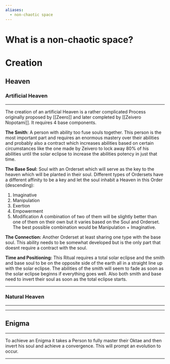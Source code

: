 ```yaml
---
aliases:
  - non-chaotic space
---
```

# What is a non-chaotic space?

# Creation
## Heaven
### Artificial Heaven
___
The creation of an artificial Heaven is a rather complicated Process originally proposed by [[Zeero]] and later completed by [[Zeivero Nopotami]].
It requires 4 base components.

**The Smith**:
A person with ability too fuse souls together. This person is the most important part and requires an enormous mastery over their abilities and probably also a contract which increases abilities based on certain circumstances like the one made by Zeivero to lock away 80% of his abilities until the solar eclipse to increase the abilities potency in just that time.

**The Base Soul:**
Soul with an Orderset which will serve as the key to the heaven which will be planted in their soul.
Different types of Ordersets have a different affinity to be a key and let the soul inhabit a Heaven in this Order (descending):
1. Imaginative
2. Manipulation
3. Exertion
4. Empowerment
5. Modification
A combination of two of them will be slightly better than one of them on their own but it varies based on the Soul and Orderset. The best possible combination would be Manipulation + Imaginative.

**The Connection:**
Another Orderset at least sharing one type with the base soul. This ability needs to be somewhat developed but is the only part that doesnt require a contract with the soul.

**Time and Positioning:**
This Ritual requires a total solar eclipse and the smith and base soul to be on the opposite side of the earth all in a straight line up with the solar eclipse. The abilities of the smith will seem to fade as soon as the solar eclipse beginns if everything goes well.
Also both smith and base need to invert their soul as soon as the total eclipse starts.
___
### Natural Heaven
___

___

## Enigma
___
To achieve an Enigma it takes a Person to fully master their Oktae and then invert his soul and achieve a convergence. This will prompt an evolution to occur.
___